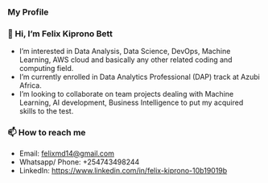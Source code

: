 ### My Profile
### 👋 Hi, I’m Felix Kiprono Bett
- I’m interested in Data Analysis, Data Science, DevOps, Machine Learning, AWS cloud and basically any other related coding and computing field.
- I’m currently enrolled in Data Analytics Professional (DAP) track at Azubi Africa.
- I’m looking to collaborate on team projects dealing with Machine Learning, AI development, Business Intelligence to put my acquired skills to the test.

### 📫 How to reach me
- Email: felixmd14@gmail.com
- Whatsapp/ Phone: +254743498244
- LinkedIn: https://www.linkedin.com/in/felix-kiprono-10b19019b


<!---
felixmd14/felixmd14 is a ✨ special ✨ repository because its `README.md` (this file) appears on your GitHub profile.
You can click the Preview link to take a look at your changes.
--->
